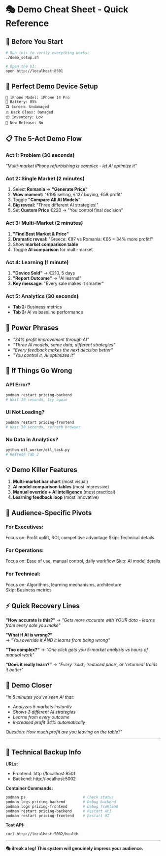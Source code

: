 # 🎭 Demo Cheat Sheet - Quick Reference

## 🚀 **Before You Start**
```bash
# Run this to verify everything works:
./demo_setup.sh

# Open the UI:
open http://localhost:8501
```

## 🎯 **Perfect Demo Device Setup**
```
📱 iPhone Model: iPhone 14 Pro
🔋 Battery: 85%
📺 Screen: Undamaged
🔙 Back Glass: Damaged
📦 Inventory: Low  
📅 New Release: No
```

## 📋 **The 5-Act Demo Flow**

### **Act 1: Problem (30 seconds)**
*"Multi-market iPhone refurbishing is complex - let AI optimize it"*

### **Act 2: Single Market (2 minutes)** 
1. Select **Romania** → **"Generate Price"**
2. **Wow moment:** "€195 selling, €137 buying, €58 profit"
3. Toggle **"Compare All AI Models"** 
4. **Big reveal:** "Three different AI strategies!"
5. Set **Custom Price** €220 → "You control final decision"

### **Act 3: Multi-Market (2 minutes)**
1. **"Find Best Market & Price"**
2. **Dramatic reveal:** "Greece: €87 vs Romania: €65 = 34% more profit!"
3. Show **market comparison table**
4. Toggle **AI comparison** for multi-market

### **Act 4: Learning (1 minute)**
1. **"Device Sold"** → €210, 5 days
2. **"Report Outcome"** → "AI learns!"
3. **Key message:** "Every sale makes it smarter"

### **Act 5: Analytics (30 seconds)**
- **Tab 2:** Business metrics
- **Tab 3:** AI vs baseline performance

## 🎪 **Power Phrases**
- *"34% profit improvement through AI"*
- *"Three AI models, same data, different strategies"*
- *"Every feedback makes the next decision better"*
- *"You control it, AI optimizes it"*

## 🚨 **If Things Go Wrong**

### **API Error?**
```bash
podman restart pricing-backend
# Wait 30 seconds, try again
```

### **UI Not Loading?**
```bash
podman restart pricing-frontend
# Wait 30 seconds, refresh browser
```

### **No Data in Analytics?**
```bash
python etl_worker/etl_task.py
# Refresh Tab 2
```

## 💡 **Demo Killer Features**
1. **Multi-market bar chart** (most visual)
2. **AI model comparison tables** (most impressive) 
3. **Manual override + AI intelligence** (most practical)
4. **Learning feedback loop** (most innovative)

## 🎯 **Audience-Specific Pivots**

### **For Executives:**
Focus on: Profit uplift, ROI, competitive advantage
Skip: Technical details

### **For Operations:**
Focus on: Ease of use, manual control, daily workflow
Skip: AI model details

### **For Technical:**
Focus on: Algorithms, learning mechanisms, architecture  
Skip: Business metrics

## ⚡ **Quick Recovery Lines**

**"How accurate is this?"**
→ *"Gets more accurate with YOUR data - learns from every sale you make"*

**"What if AI is wrong?"**  
→ *"You override it AND it learns from being wrong"*

**"Too complex?"**
→ *"One click gets you 5-market analysis vs hours of manual work"*

**"Does it really learn?"**
→ *"Every 'sold', 'reduced price', or 'returned' trains it better"*

## 🎪 **Demo Closer**
*"In 5 minutes you've seen AI that:*
- *Analyzes 5 markets instantly*
- *Shows 3 different AI strategies*  
- *Learns from every outcome*
- *Increased profit 34% automatically*

*Question: How much profit are you leaving on the table?"*

---

## 🔧 **Technical Backup Info**

**URLs:**
- Frontend: http://localhost:8501
- Backend: http://localhost:5002

**Container Commands:**
```bash
podman ps                          # Check status
podman logs pricing-backend        # Debug backend
podman logs pricing-frontend       # Debug frontend
podman restart pricing-backend     # Restart API
podman restart pricing-frontend    # Restart UI
```

**Test API:**
```bash
curl http://localhost:5002/health
```

---
**🎭 Break a leg! This system will genuinely impress your audience.**
